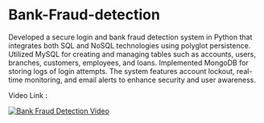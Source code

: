 # Bank-Fraud-detection

Developed a secure login and bank fraud detection system in Python that integrates both SQL and NoSQL technologies using polyglot persistence. Utilized MySQL for creating and managing tables such as accounts, users, branches, customers, employees, and loans. Implemented MongoDB for storing logs of login attempts. The system features account lockout, real-time monitoring, and email alerts to enhance security and user awareness.


Video Link :

[![Bank Fraud Detection Video](https://img.youtube.com/vi/2ic-IKB2acE/0.jpg)](https://youtu.be/2ic-IKB2acE)
